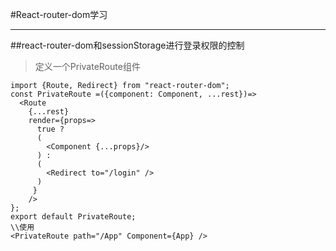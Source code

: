 #React-router-dom学习
***
##react-router-dom和sessionStorage进行登录权限的控制
>定义一个PrivateRoute组件
```
import {Route, Redirect} from "react-router-dom";
const PrivateRoute =({component: Component, ...rest})=>
  <Route
    {...rest}
    render={props=>
      true ?
      (
        <Component {...props}/>
      ) :
      (
        <Redirect to="/login" />
      )
     }
    />
};
export default PrivateRoute;
\\使用
<PrivateRoute path="/App" Component={App} />
```

